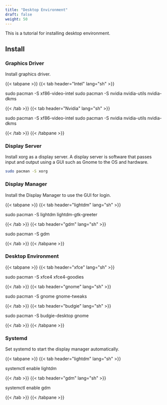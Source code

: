 ```yaml
---
title: "Desktop Environment"
draft: false
weight: 50
---
```

This is a tutorial for installing desktop environment.

## Install

### **Graphics Driver**

Install graphics driver.

{{< tabpane >}}
{{< tab header="Intel" lang="sh" >}}

sudo pacman -S xf86-video-intel
sudo pacman -S nvidia nvidia-utils nvidia-dkms

{{< /tab >}}
{{< tab header="Nvidia" lang="sh" >}}

sudo pacman -S xf86-video-intel
sudo pacman -S nvidia nvidia-utils nvidia-dkms

{{< /tab >}}
{{< /tabpane >}}

### **Display Server**

Install xorg as a display server. A display server is software that passes input and output using a GUI such as Gnome to the OS and hardware.

```sh
sudo pacman -S xorg
```

### **Display Manager**

Install the Display Manager to use the GUI for login.

{{< tabpane >}}
{{< tab header="lightdm" lang="sh" >}}

sudo pacman -S lightdm lightdm-gtk-greeter

{{< /tab >}}
{{< tab header="gdm" lang="sh" >}}

sudo pacman -S gdm

{{< /tab >}}
{{< /tabpane >}}

### **Desktop Environment**

{{< tabpane >}}
{{< tab header="xfce" lang="sh" >}}

sudo pacman -S xfce4 xfce4-goodies

{{< /tab >}}
{{< tab header="gnome" lang="sh" >}}

sudo pacman -S gnome gnome-tweaks

{{< /tab >}}
{{< tab header="budgie" lang="sh" >}}

sudo pacman -S budgie-desktop gnome

{{< /tab >}}
{{< /tabpane >}}

### **Systemd**

Set systemd to start the display manager automatically.

{{< tabpane >}}
{{< tab header="lightdm" lang="sh" >}}

systemctl enable lightdm

{{< /tab >}}
{{< tab header="gdm" lang="sh" >}}

systemctl enable gdm

{{< /tab >}}
{{< /tabpane >}}
